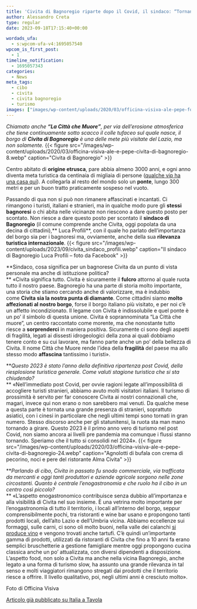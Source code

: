 ```yaml
---
title: 'Civita di Bagnoregio riparte dopo il Covid, il sindaco: “Tornano tanti turisti”'
author: Alessandro Creta
type: regular
date: 2023-09-18T17:15:40+00:00

wordads_ufa:
  - s:wpcom-ufa-v4:1695057540
wpcom_is_first_post:
  - 1
timeline_notification:
  - 1695057343
categories:
  - News
meta_tags:
  - cibo
  - civita
  - civita bagnoregio
  - turismo
images: ["images/wp-content/uploads/2020/03/officina-visiva-ale-pepe-foto-civita-bagnoregio-alba-1.webp"]
---
```

_Chiamato anche **“La Città che Muore”**, per via dell’erosione atmosferica che tiene continuamente sotto scacco il colle tufaceo sul quale nasce, il borgo di **Civita di Bagnoregio** è una delle mete più visitate del Lazio, ma non solamente._ 
{{< figure src="/images/wp-content/uploads/2020/03/officina-visiva-ale-e-pepe-civita-di-bagnoregio-8.webp" caption="Civita di Bagnoregio" >}}
 

Centro abitato di **origine etrusca**, pare abbia almeno 3000 anni, e ogni anno diventa meta turistica da centinaia di migliaia di persone (<a rel="noreferrer noopener" href="https://www.italiaatavola.net/attualita-mercato/2023/8/9/italia-vip-jordan-de-niro-douglas-harry-styles-chi-sceglie-bel-paese/98663/" target="_blank">qualche vip ha una casa qui</a>). A collegarla al resto del mondo solo un **ponte**, lungo 300 metri e per un buon tratto praticamente sospeso nel vuoto.

Passando di qua non si può non rimanere affascinati e incantati. Ci rimangono i turisti, italiani e stranieri, ma in qualche modo pure gli **stessi bagnoresi** o chi abita nelle vicinanze non riescono a dare questo posto per scontato. Non riesce a dare questo posto per scontato il **sindaco di Bagnoregio** (il comune comprende anche Civita, oggi popolata da una decina di cittadini),** Luca Profili**, con il quale ho parlato dell’importanza del borgo sia per i bagnoresi ma, ovviamente, anche della sua **rilevanza turistica internazionale**.
{{< figure src="/images/wp-content/uploads/2023/09/civita_sindaco_profili.webp" caption="Il sindaco di Bagnoregio Luca Profili &#8211; foto da Facebook" >}}
 

**Sindaco, cosa significa per un bagnorese Civita da un punto di vista personale ma anche di istituzione politica?  
** «Civita significa tutto. Civita è sicuramente il **fulcro** attorno al quale ruota tutto il nostro paese. Bagnoregio ha una parte di storia molto importante, una storia che stiamo cercando anche di valorizzare, ma è indubbio come **Civita sia la nostra punta di diamante**. Come cittadini siamo **molto affezionati al nostro borgo**, forse il borgo italiano più visitato, e per noi c’è un affetto incondizionato. Il legame con Civita è indissolubile e quel ponte è un po’ il simbolo di questa unione. Civita è soprannominata “La Città che muore”, un centro raccontato come morente, ma che nonostante tutto riesce a **sorprenderci** in maniera positiva. Sicuramente ci sono degli aspetti di fragilità, legati ai dissesti idrogeologici della zona ai quali dobbiamo tenere conto e su cui lavorare, ma fanno parte anche un po’ della bellezza di Civita. Il nome Città che Muore rende l’idea della **fragilità** del paese ma allo stesso modo **affascina** tantissimo i turisti».

**_Questo 2023 è stato l’anno della definitiva ripartenza post Covid, della riesplosione turistica generale. Come valuti stagione turistica che si sta chiudendo?_  
** «Nell’immediato post Covid, per ovvie ragioni legate all’impossibilità di accogliere turisti stranieri, abbiamo avuto molti visitatori italiani. Il turismo di prossimità è servito per far conoscere Civita ai nostri connazionali che, magari, invece qui non erano o non sarebbero mai venuti. Da qualche mese a questa parte è tornata una grande presenza di stranieri, soprattuto asiatici, con i cinesi in particolare che negli ultimi tempi sono tornati in gran numero. Stesso discorso anche per gli statunitensi, la ruota sta man mano tornando a girare. Questo 2023 è il primo anno vero di turismo nel post Covid, non siamo ancora ai livelli pre pandemia ma comunque i flussi stanno tornando. Speriamo che il tutto si consolidi nel 2024».
{{< figure src="/images/wp-content/uploads/2020/03/officina-visiva-ale-e-pepe-civita-di-bagnoregio-24.webp" caption="Agnolotti di bufala con crema di pecorino, noci e pere del ristorante Alma Civita" >}}
 

**_Parlando di cibo, Civita in passato fu snodo commerciale, via trafficata da mercanti e oggi tanti produttori e aziende agricole sorgono nelle zone circostanti. Quanto è centrale l’enogastronomia e che ruolo ha il cibo in un centro così piccolo?_  
** «L’aspetto enogastronomico contribuisce senza dubbio all’importanza e alla visibilità di Civita nel suo insieme. È una vetrina molto importante per l’enogastronomia di tutto il territorio, i locali all’interno del borgo, seppur comprensibilmente pochi, tra ristoranti e wine bar usano e propongono tanti prodotti locali, dell’alto Lazio e dell’Umbria vicina. Abbiamo eccellenze sui formaggi, sulle carni, ci sono oli molto buoni, nella valle dei calanchi <a rel="noreferrer noopener" href="https://www.italiaatavola.net/attualita-mercato/2023/8/5/sergio-mottura-piemontese-diventato-re-grechetto-centro-italia/98544/" target="_blank">si produce vino</a> e vengono trovati anche tartufi. C’è quindi un’importante gamma di prodotti, utilizzati da ristoranti di Civita che fino a 10 anni fa erano semplici bruschetterie a gestione famigliare mentre oggi propongono cucina classica anche un po’ attualizzata, con diversi dipendenti a disposizione. L’aspetto food, non solo a Civita ma anche nella vicina Bagnoregio, anche legato a una forma di turismo slow, ha assunto una grande rilevanza in tal senso e molti viaggiatori rimangono stregati dai prodotti che il territorio riesce a offrire. Il livello qualitativo, poi, negli ultimi anni è cresciuto molto». 

Foto di Officina Visiva

<a href="https://www.italiaatavola.net/attualita-mercato/2023/9/9/civita-di-bagnoregio-riecco-tanti-turisti-torniamo-livelli-pre-covid/99286/" target="_blank" rel="noreferrer noopener">Articolo già pubblicato su Italia a Tavola </a>
